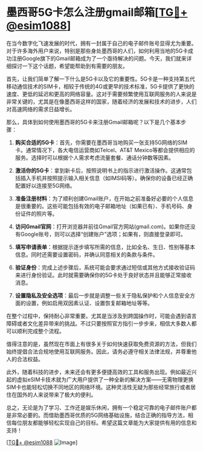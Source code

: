 # 墨西哥5G卡怎么注册gmail邮箱[[TG💪+ @esim1088](https://t.me/s/esim1088)]

在当今数字化飞速发展的时代，拥有一封属于自己的电子邮件账号显得尤为重要。对于许多海外用户来说，特别是那些身处墨西哥的人们，如何利用当地的5G卡成功注册Google旗下的Gmail邮箱成为了一个亟待解决的问题。今天，我们就来详细探讨一下这个话题，希望能帮助到有需要的朋友。

首先，让我们简单了解一下什么是5G卡以及它的重要性。5G卡是一种支持第五代移动通信技术的SIM卡，相较于传统的4G或更早的技术标准，5G卡提供了更快的速度、更低的延迟和更高的网络容量。这对于需要频繁使用互联网服务的人来说是非常关键的，尤其是在像墨西哥这样的国家，随着经济的发展和技术的进步，人们对高速网络的需求日益增长。

那么，具体到如何使用墨西哥的5G卡来注册Gmail邮箱呢？以下是几个基本步骤：

1. **购买合适的5G卡**：首先，你需要在墨西哥当地购买一张支持5G网络的SIM卡。通常情况下，各大电信运营商如Telcel、AT&T Mexico等都会提供相应的服务。选择时可以根据个人需求考虑流量套餐、通话分钟数等因素。

2. **激活你的5G卡**：拿到新卡后，按照说明书上的指示进行激活操作。这通常包括插入手机并按照提示输入相关信息（如IMSI码等）。确保你的设备已经正确配置好以连接至5G网络。

3. **准备注册材料**：为了顺利创建Gmail账户，在开始之前准备好必要的个人信息是很重要的。这些可能包括有效的电子邮箱地址（如果已有）、手机号码、身份证件的照片等。

4. **访问Gmail官网**：打开浏览器并前往Gmail官方网站(gmail.com)。如果你还没有Google账号，则可以选择“创建账户”选项；如果有，则直接登录即可。

5. **填写申请表单**：根据提示逐步填写所需的信息，比如全名、生日、性别等基本信息。同时还需要设置密码，并确认同意相关的条款与条件。

6. **验证身份**：完成上述步骤后，系统可能会要求通过短信或其他方式接收验证码来进行身份验证。此时就需要确保你的5G卡处于良好状态并且能够正常接收消息。

7. **设置隐私及安全选项**：最后一步就是调整一些关于隐私保护和个人信息安全方面的设置，例如启用双因素认证、设置恢复邮箱地址等等。

在整个过程中，保持耐心非常重要。尤其是当涉及到跨国操作时，可能会遇到语言障碍或者文化差异带来的挑战。不过只要按照官方指引一步步来，相信大多数人都可以顺利完成整个流程。

值得注意的是，虽然现在市面上有很多关于如何快速获取免费资源的方法，但我们始终提倡合法合规地使用互联网服务。因此，请务必遵守相关法律法规，并尊重他人的合法权益。

此外，随着科技的进步，未来还会有更多便捷高效的工具和服务出现。例如最近兴起的虚拟eSIM卡技术就为广大用户提供了一种全新的解决方案——无需物理更换SIM卡也能轻松切换不同地区的网络环境。这种灵活性无疑为那些经常旅行或者居住在国外的人来说带来了极大的便利。

总之，无论是为了学习、工作还是娱乐休闲，拥有一个稳定可靠的电子邮件账户都是非常必要的。而借助墨西哥优质的5G网络基础设施，结合正确的指导方法，相信每位朋友都能够轻松实现自己的目标。希望这篇文章能为大家提供有用的信息和支持！

[[TG💪+ @esim1088](https://t.me/s/esim1088) ![Image](https://i.postimg.cc/4NQfJmqS/Snipaste-2025-05-13-00-14-12.png)]